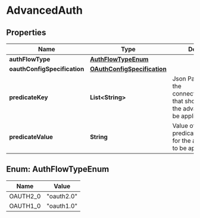 

# AdvancedAuth


## Properties

| Name | Type | Description | Notes |
|------------ | ------------- | ------------- | -------------|
|**authFlowType** | [**AuthFlowTypeEnum**](#AuthFlowTypeEnum) |  |  [optional] |
|**oauthConfigSpecification** | [**OAuthConfigSpecification**](OAuthConfigSpecification.md) |  |  [optional] |
|**predicateKey** | **List&lt;String&gt;** | Json Path to a field in the connectorSpecification that should exist for the advanced auth to be applicable. |  [optional] |
|**predicateValue** | **String** | Value of the predicate_key fields for the advanced auth to be applicable. |  [optional] |



## Enum: AuthFlowTypeEnum

| Name | Value |
|---- | -----|
| OAUTH2_0 | &quot;oauth2.0&quot; |
| OAUTH1_0 | &quot;oauth1.0&quot; |



